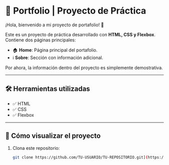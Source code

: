 # 🎨 Portfolio | Proyecto de Práctica  

¡Hola, bienvenido a mi proyecto de portafolio! 🚀  

Este es un proyecto de práctica desarrollado con **HTML, CSS y Flexbox**. Contiene dos páginas principales:  

- 🏠 **Home**: Página principal del portafolio.  
- ℹ️ **Sobre**: Sección con información adicional.  

Por ahora, la información dentro del proyecto es simplemente demostrativa.  

---

## 🛠 Herramientas utilizadas  
- ✅ HTML  
- ✅ CSS  
- ✅ Flexbox  

---

## 📌 Cómo visualizar el proyecto  
1. Clona este repositorio:  
   ```sh
   git clone https://github.com/TU-USUARIO/TU-REPOSITORIO.git](https://github.com/juansebastian9512/practica-css-html.git
